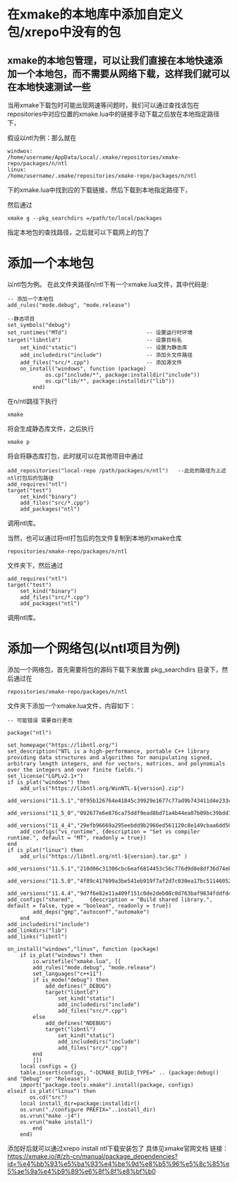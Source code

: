 # 在xmake的本地库中添加自定义包/xrepo中没有的包

## xmake的本地包管理，可以让我们直接在本地快速添加一个本地包，而不需要从网络下载，这样我们就可以在本地快速测试一些
当用xmake下载包时可能出现网速等问题时，我们可以通过查找该包在repositories中对应位置的xmake.lua中的链接手动下载之后放在本地指定路径下，
    
假设以ntl为例：那么就在 
    
    windwos: 
    /home/username/AppData/Local/.xmake/repositories/xmake-repo/packages/n/ntl
    linux:  
    /home/username/.xmake/repositories/xmake-repo/packages/n/ntl
    
下的xmake.lua中找到应的下载链接，然后下载到本地指定路径下，

然后通过 

    xmake g --pkg_searchdirs =/path/to/local/packages 
    
指定本地包的查找路径，之后就可以下载网上的包了
    
# 添加一个本地包

以ntl包为例。
在此文件夹路径n/ntl下有一个xmake.lua文件，其中代码是:

    -- 添加一个本地包
    add_rules("mode.debug", "mode.release")

    --静态项目
    set_symbols("debug")
    set_runtimes("MTd")                         -- 设置运行时环境
    target("libntld")                           -- 设置目标名
        set_kind("static")                      -- 设置为静态库
        add_includedirs("include")              -- 添加头文件路径
        add_files("src/*.cpp")                  -- 添加源文件
        on_install("windows", function (package)
                os.cp("include/*", package:installdir("include"))
                os.cp("lib/*", package:installdir("lib"))
            end)
    
在n/ntl路径下执行 
    
    xmake 

将会生成静态库文件，之后执行

    xmake p 
    
将会将静态库打包，此时就可以在其他项目中通过
    
    add_repositories("local-repo /path/packages/n/ntl")   --此处的路径为上述ntl打包后的包路径
    add_requires("ntl")
    target("test")
        set_kind("binary")
        add_files("src/*.cpp")
        add_packages("ntl")

调用ntl库。

当然，也可以通过将ntl打包后的包文件复制到本地的xmake仓库
    
    repositories/xmake-repo/packages/n/ntl

文件夹下，然后通过

    add_requires("ntl")
    target("test")
        set_kind("binary")
        add_files("src/*.cpp")
        add_packages("ntl")

调用ntl库。

# 添加一个网络包(以ntl项目为例)
添加一个网络包，首先需要将包的源码下载下来放置 pkg_searchdirs 目录下，然后通过在
    
    repositories/xmake-repo/packages/n/ntl

文件夹下添加一个xmake.lua文件，内容如下：

    -- 可能错误 需要自行更改

    package("ntl")

    set_homepage("https://libntl.org/")
    set_description("NTL is a high-performance, portable C++ library providing data structures and algorithms for manipulating signed, arbitrary length integers, and for vectors, matrices, and polynomials over the integers and over finite fields.")
    set_license("LGPLv2.1+")
    if is_plat("windows") then
        add_urls("https://libntl.org/WinNTL-${version}.zip")
        add_versions("11.5.1","0f95b126764e41845c39929e1677c77ad9b743411d4e233ccfe4a6f8a35ed6a8")
        add_versions("11_5_0","092677e6e876ca75ddf9ead8bd71a4b44ea07b09bc39bdd7f9d655282ec71fb4")
        add_versions("11_4_4","29efb96669a295eebdd9b2966ed561120c8e149cbaa6dd506f14b63b226f1522")
        add_configs("vs_runtime", {description = "Set vs compiler runtime.", default = "MT", readonly = true})
    end
    if is_plat("linux") then
        add_urls("https://libntl.org/ntl-${version}.tar.gz" )
        add_versions("11.5.1","210d06c31306cbc6eaf6814453c56c776d9d8e8df36d74eb306f6a523d1c6a8a")
        add_versions("11.5.0","4f89c417699a3be541eb919f7af2d7c030ea17bc51146052d724ef66288f0078")
        add_versions("11.4.4","9d7f6e82e11a409f151c0de2deb08c0d763baf9834fddfd432bf3d218f8021db")
	add_configs("shared",     {description = "Build shared library.", default = false, type = "boolean", readonly = true})
	        add_deps("gmp","autoconf","automake")
	    end
	add_includedirs("include")
	add_linkdirs("lib")
	add_links("libntl")

    on_install("windows","linux", function (package)
        if is_plat("windows") then
            io.writefile("xmake.lua", [[
            add_rules("mode.debug", "mode.release")
            set_languages("c++11")
            if is_mode("debug") then
                add_defines("_DEBUG")
                target("libntld")
                    set_kind("static")
                    add_includedirs("include")
                    add_files("src/*.cpp")
            else
                add_defines("NDEBUG")
                target("libntl")
                    set_kind("static")
                    add_includedirs("include")
                    add_files("src/*.cpp")
            end
            ]])
		local configs = {}
		table.insert(configs, "-DCMAKE_BUILD_TYPE=" .. (package:debug() and "Debug" or "Release"))
		import("package.tools.xmake").install(package, configs)
	elseif is_plat("linux") then
	       os.cd("src")
		local install_dir=package:installdir()
		os.vrun("./configure PREFIX="..install_dir)
		os.vrun("make -j4")
		os.vrun("make install")
	        end 
	    end)
	 


添加好后就可以通过xrepo install ntl下载安装包了
具体见xmake官网文档
链接：https://xmake.io/#/zh-cn/manual/package_dependencies?id=%e4%bb%93%e5%ba%93%e4%be%9d%e8%b5%96%e5%8c%85%e5%ae%9a%e4%b9%89%e6%8f%8f%e8%bf%b0
